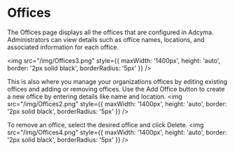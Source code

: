 # Offices
The Offices page displays all the offices that are configured in Adcyma. Administrators can view details such as office names, locations, and associated information for each office.

<img src="/img/Offices3.png" style={{ maxWidth: '1400px', height: 'auto', border: '2px solid black', borderRadius: '5px' }} />

This is also where you manage your organizations offices by editing existing offices and adding or removing offices. Use the Add Office button to create a new office by entering details like name and location.
<img src="/img/Offices2.png" style={{ maxWidth: '1400px', height: 'auto', border: '2px solid black', borderRadius: '5px' }} />

To remove an office, select the desired office and click Delete.
<img src="/img/Offices4.png" style={{ maxWidth: '1400px', height: 'auto', border: '2px solid black', borderRadius: '5px' }} />